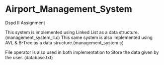 # Airport_Management_System
Dspd II Assignment

This system is implemented using Linked List as a data structure. (management_system_ll.c)
This same system is also implemented using AVL & B-Tree as a data structure.(management_system.c)

File operator is also used in both implementation to Store the data given by the user. (database.txt)
